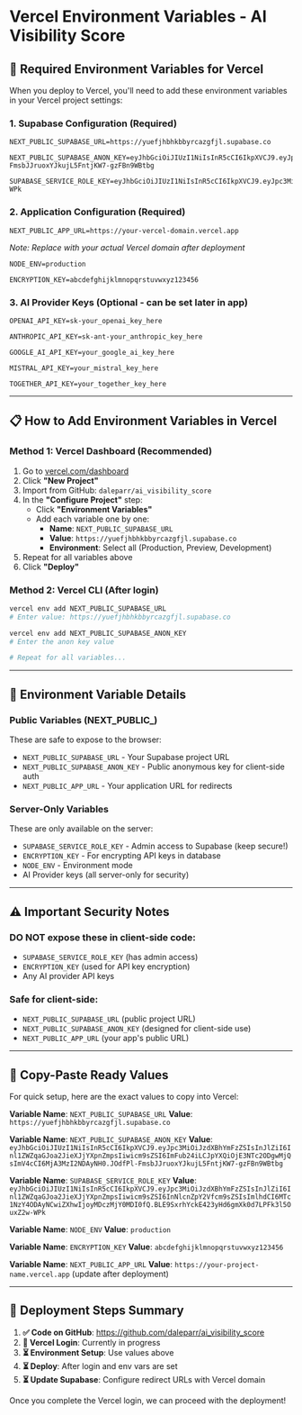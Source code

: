 # Vercel Environment Variables - AI Visibility Score

## 🎯 **Required Environment Variables for Vercel**

When you deploy to Vercel, you'll need to add these environment variables in your Vercel project settings:

### **1. Supabase Configuration (Required)**
```
NEXT_PUBLIC_SUPABASE_URL=https://yuefjhbhkbbyrcazgfjl.supabase.co
```

```
NEXT_PUBLIC_SUPABASE_ANON_KEY=eyJhbGciOiJIUzI1NiIsInR5cCI6IkpXVCJ9.eyJpc3MiOiJzdXBhYmFzZSIsInJlZiI6Inl1ZWZqaGJoa2JieXJjYXpnZmpsIiwicm9sZSI6ImFub24iLCJpYXQiOjE3NTc2ODgwMjQsImV4cCI6MjA3MzI2NDAyNH0.JOdfPl-FmsbJJruoxYJkujL5FntjKW7-gzFBn9WBtbg
```

```
SUPABASE_SERVICE_ROLE_KEY=eyJhbGciOiJIUzI1NiIsInR5cCI6IkpXVCJ9.eyJpc3MiOiJzdXBhYmFzZSIsInJlZiI6Inl1ZWZqaGJoa2JieXJjYXpnZmpsIiwicm9sZSI6InNlcnZpY2Vfcm9sZSIsImlhdCI6MTc1NzY4ODAyNCwiZXhwIjoyMDczMjY0MDI0fQ.BLE9SxrhYckE423yHd6gmXk0d7LPFk3l5OuxZ2w-WPk
```

### **2. Application Configuration (Required)**
```
NEXT_PUBLIC_APP_URL=https://your-vercel-domain.vercel.app
```
*Note: Replace with your actual Vercel domain after deployment*

```
NODE_ENV=production
```

```
ENCRYPTION_KEY=abcdefghijklmnopqrstuvwxyz123456
```

### **3. AI Provider Keys (Optional - can be set later in app)**
```
OPENAI_API_KEY=sk-your_openai_key_here
```

```
ANTHROPIC_API_KEY=sk-ant-your_anthropic_key_here
```

```
GOOGLE_AI_API_KEY=your_google_ai_key_here
```

```
MISTRAL_API_KEY=your_mistral_key_here
```

```
TOGETHER_API_KEY=your_together_key_here
```

---

## 📋 **How to Add Environment Variables in Vercel**

### **Method 1: Vercel Dashboard (Recommended)**
1. Go to [vercel.com/dashboard](https://vercel.com/dashboard)
2. Click **"New Project"**
3. Import from GitHub: `daleparr/ai_visibility_score`
4. In the **"Configure Project"** step:
   - Click **"Environment Variables"**
   - Add each variable one by one:
     - **Name**: `NEXT_PUBLIC_SUPABASE_URL`
     - **Value**: `https://yuefjhbhkbbyrcazgfjl.supabase.co`
     - **Environment**: Select all (Production, Preview, Development)
5. Repeat for all variables above
6. Click **"Deploy"**

### **Method 2: Vercel CLI (After login)**
```bash
vercel env add NEXT_PUBLIC_SUPABASE_URL
# Enter value: https://yuefjhbhkbbyrcazgfjl.supabase.co

vercel env add NEXT_PUBLIC_SUPABASE_ANON_KEY
# Enter the anon key value

# Repeat for all variables...
```

---

## 🔧 **Environment Variable Details**

### **Public Variables (NEXT_PUBLIC_)**
These are safe to expose to the browser:
- `NEXT_PUBLIC_SUPABASE_URL` - Your Supabase project URL
- `NEXT_PUBLIC_SUPABASE_ANON_KEY` - Public anonymous key for client-side auth
- `NEXT_PUBLIC_APP_URL` - Your application URL for redirects

### **Server-Only Variables**
These are only available on the server:
- `SUPABASE_SERVICE_ROLE_KEY` - Admin access to Supabase (keep secure!)
- `ENCRYPTION_KEY` - For encrypting API keys in database
- `NODE_ENV` - Environment mode
- AI Provider keys (all server-only for security)

---

## ⚠️ **Important Security Notes**

### **DO NOT expose these in client-side code:**
- `SUPABASE_SERVICE_ROLE_KEY` (has admin access)
- `ENCRYPTION_KEY` (used for API key encryption)
- Any AI provider API keys

### **Safe for client-side:**
- `NEXT_PUBLIC_SUPABASE_URL` (public project URL)
- `NEXT_PUBLIC_SUPABASE_ANON_KEY` (designed for client-side use)
- `NEXT_PUBLIC_APP_URL` (your app's public URL)

---

## 🎯 **Copy-Paste Ready Values**

For quick setup, here are the exact values to copy into Vercel:

**Variable Name**: `NEXT_PUBLIC_SUPABASE_URL`
**Value**: `https://yuefjhbhkbbyrcazgfjl.supabase.co`

**Variable Name**: `NEXT_PUBLIC_SUPABASE_ANON_KEY`
**Value**: `eyJhbGciOiJIUzI1NiIsInR5cCI6IkpXVCJ9.eyJpc3MiOiJzdXBhYmFzZSIsInJlZiI6Inl1ZWZqaGJoa2JieXJjYXpnZmpsIiwicm9sZSI6ImFub24iLCJpYXQiOjE3NTc2ODgwMjQsImV4cCI6MjA3MzI2NDAyNH0.JOdfPl-FmsbJJruoxYJkujL5FntjKW7-gzFBn9WBtbg`

**Variable Name**: `SUPABASE_SERVICE_ROLE_KEY`
**Value**: `eyJhbGciOiJIUzI1NiIsInR5cCI6IkpXVCJ9.eyJpc3MiOiJzdXBhYmFzZSIsInJlZiI6Inl1ZWZqaGJoa2JieXJjYXpnZmpsIiwicm9sZSI6InNlcnZpY2Vfcm9sZSIsImlhdCI6MTc1NzY4ODAyNCwiZXhwIjoyMDczMjY0MDI0fQ.BLE9SxrhYckE423yHd6gmXk0d7LPFk3l5OuxZ2w-WPk`

**Variable Name**: `NODE_ENV`
**Value**: `production`

**Variable Name**: `ENCRYPTION_KEY`
**Value**: `abcdefghijklmnopqrstuvwxyz123456`

**Variable Name**: `NEXT_PUBLIC_APP_URL`
**Value**: `https://your-project-name.vercel.app` (update after deployment)

---

## 🚀 **Deployment Steps Summary**

1. **✅ Code on GitHub**: https://github.com/daleparr/ai_visibility_score
2. **🔄 Vercel Login**: Currently in progress
3. **⏳ Environment Setup**: Use values above
4. **⏳ Deploy**: After login and env vars are set
5. **⏳ Update Supabase**: Configure redirect URLs with Vercel domain

Once you complete the Vercel login, we can proceed with the deployment!